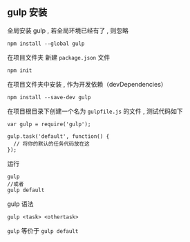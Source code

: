 gulp 安装
---------------

全局安装 gulp , 若全局环境已经有了 , 则忽略

    npm install --global gulp

在项目文件夹 新建 `package.json` 文件

    npm init

在项目文件夹中安装 , 作为开发依赖（devDependencies）

    npm install --save-dev gulp

在项目根目录下创建一个名为 `gulpfile.js` 的文件 , 测试代码如下

    var gulp = require('gulp');

    gulp.task('default', function() {
      // 将你的默认的任务代码放在这
    });

运行

    gulp
    //或者
    gulp default

gulp 语法

    gulp <task> <othertask>

`gulp` 等价于 `gulp default`